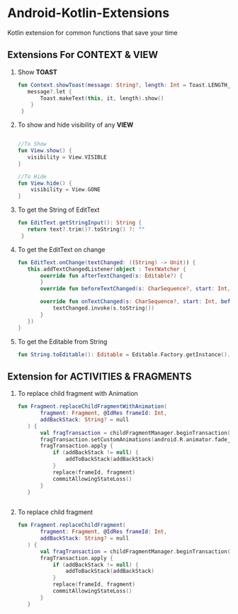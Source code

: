# Android-Kotlin-Extensions
Kotlin extension for common functions that save your time

## Extensions For CONTEXT & VIEW

1. Show <b>TOAST</b>
   ```kotlin
   fun Context.showToast(message: String?, length: Int = Toast.LENGTH_SHORT) {
      message?.let {
          Toast.makeText(this, it, length).show()
       }
    }

2. To show and hide visibility of any <b>VIEW</b>
   ```kotlin
   
   //To Show
   fun View.show() {
      visibility = View.VISIBLE
   }
   
   //To Hide
   fun View.hide() {
       visibility = View.GONE
   }
   
3. To get the String of EditText 
   ```kotlin
   fun EditText.getStringInput(): String {
      return text?.trim()?.toString() ?: ""
    }
   
4. To get the EditText on change
   ```kotlin
   fun EditText.onChange(textChanged: ((String) -> Unit)) {
      this.addTextChangedListener(object : TextWatcher {
          override fun afterTextChanged(s: Editable?) {
          }
          override fun beforeTextChanged(s: CharSequence?, start: Int, count: Int, after: Int) {}

          override fun onTextChanged(s: CharSequence?, start: Int, before: Int, count: Int) {
              textChanged.invoke(s.toString())
          }
      })
   }
   
5. To get the Editable from String
   ```kotlin
   fun String.toEditable(): Editable = Editable.Factory.getInstance().newEditable(this)
   
## Extension for ACTIVITIES & FRAGMENTS   
   
   1. To replace child fragment with Animation
      ```kotlin
      fun Fragment.replaceChildFragmentWithAnimation(
             fragment: Fragment, @IdRes frameId: Int,
             addBackStack: String? = null
         ) {
             val fragTransaction = childFragmentManager.beginTransaction()
             fragTransaction.setCustomAnimations(android.R.animator.fade_in, android.R.animator.fade_out)
             fragTransaction.apply {
                 if (addBackStack != null) {
                     addToBackStack(addBackStack)
                 }
                 replace(frameId, fragment)
                 commitAllowingStateLoss()
             }
         }
   
   2. To replace child fragment
      ```kotlin
      fun Fragment.replaceChildFragment(
             fragment: Fragment, @IdRes frameId: Int,
             addBackStack: String? = null
         ) {
             val fragTransaction = childFragmentManager.beginTransaction()
             fragTransaction.apply {
                 if (addBackStack != null) {
                     addToBackStack(addBackStack)
                 }
                 replace(frameId, fragment)
                 commitAllowingStateLoss()
             }
         }
